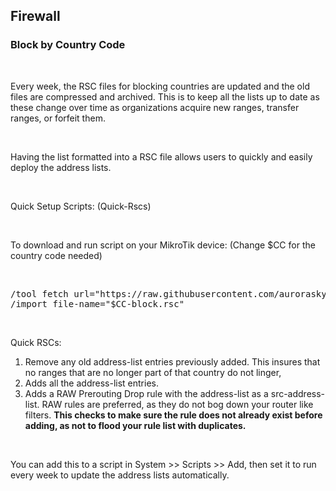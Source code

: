 ## Firewall

### Block by Country Code

<br>

Every week, the RSC files for blocking countries are updated and the old files are compressed and archived. This is to keep all the lists up to date as these change over time as organizations acquire new ranges, transfer ranges, or forfeit them.

<br>

Having the list formatted into a RSC file allows users to quickly and easily deploy the address lists.

<br>

Quick Setup Scripts: (Quick-Rscs)

<br>

To download and run script on your MikroTik device: (Change $CC for the country code needed)

<br>

<pre>/tool fetch url="https://raw.githubusercontent.com/auroraskylabs/mikrotik-utils/refs/heads/main/firewall/blockbycountry/quick-rscs/$CC-block.rsc" mode=https 
/import file-name="$CC-block.rsc"
</pre>

<br>

Quick RSCs:

1. Remove any old address-list entries previously added. This insures that no ranges that are no longer part of that country do not linger,
2. Adds all the address-list entries.
3. Adds a RAW Prerouting Drop rule with the address-list as a src-address-list. RAW rules are preferred, as they do not bog down your router like filters. **This checks to make sure the rule does not already exist before adding, as not to flood your rule list with duplicates.**

<!-- -->

<br>

You can add this to a script in System >> Scripts >> Add, then set it to run every week to update the address lists automatically.
